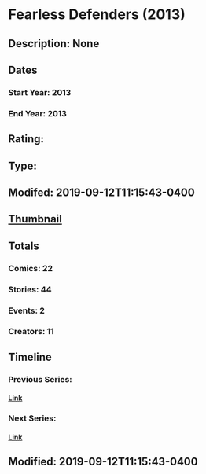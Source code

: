 # Fearless Defenders (2013)
## Description: None
## Dates
### Start Year: 2013
### End Year: 2013
## Rating: 
## Type: 
## Modifed: 2019-09-12T11:15:43-0400
## [Thumbnail](http://i.annihil.us/u/prod/marvel/i/mg/9/90/51c9d8e7b350d.jpg)
## Totals
### Comics: 22
### Stories: 44
### Events: 2
### Creators: 11
## Timeline
### Previous Series: 
#### [Link]()
### Next Series: 
#### [Link]()
## Modified: 2019-09-12T11:15:43-0400